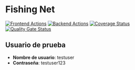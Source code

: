 # Fishing Net

[![Frontend Actions](https://github.com/SyTW2324/E06/actions/workflows/client.yml/badge.svg)](https://github.com/SyTW2324/E06/actions/workflows/client.yml)
[![Backend Actions](https://github.com/SyTW2324/E06/actions/workflows/server.yml/badge.svg)](https://github.com/SyTW2324/E06/actions/workflows/server.yml)
[![Coverage Status](https://coveralls.io/repos/github/SyTW2324/E06/badge.svg?branch=main)](https://coveralls.io/github/SyTW2324/E06?branch=main)
[![Quality Gate Status](https://sonarcloud.io/api/project_badges/measure?project=SyTW2324_E06&metric=alert_status)](https://sonarcloud.io/summary/new_code?id=SyTW2324_E06)

## Usuario de prueba

- **Nombre de usuario**: testuser
- **Contraseña**: testuser123
